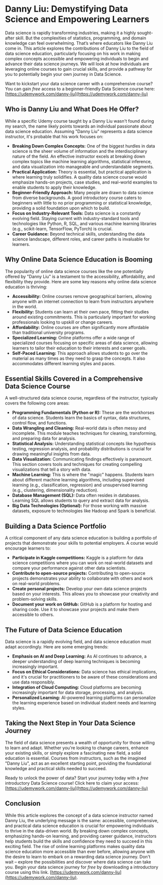 # Danny Liu: Demystifying Data Science and Empowering Learners

Data science is rapidly transforming industries, making it a highly sought-after skill. But the complexities of statistics, programming, and domain knowledge can feel overwhelming. That’s where educators like Danny Liu come in. This article explores the contributions of Danny Liu to the field of data science education, particularly focusing on his work in making complex concepts accessible and empowering individuals to begin and advance their data science journeys. We will look at how individuals are leveraging online courses to gain crucial skills, and provide a pathway for you to potentially begin your own journey in Data Science.

Want to kickstart your data science career with a comprehensive course? You can gain *free* access to a beginner-friendly Data Science course here: [https://udemywork.com/danny-liu](https://udemywork.com/danny-liu)

## Who is Danny Liu and What Does He Offer?

While a specific Udemy course taught by a Danny Liu wasn't found during my search, the name likely points towards an individual passionate about data science education. Assuming "Danny Liu" represents a data science instructor, it's probable that his work focuses on:

*   **Breaking Down Complex Concepts:** One of the biggest hurdles in data science is the sheer volume of information and the interdisciplinary nature of the field. An effective instructor excels at breaking down complex topics like machine learning algorithms, statistical inference, and data visualization into manageable and understandable segments.
*   **Practical Application:** Theory is essential, but practical application is where learning truly solidifies. A quality data science course would emphasize hands-on projects, case studies, and real-world examples to enable students to apply their knowledge.
*   **Beginner-Friendly Approach:** Many people are drawn to data science from diverse backgrounds. A good introductory course caters to beginners with little to no prior programming or statistical knowledge, providing a solid foundation upon which to build.
*   **Focus on Industry-Relevant Tools:** Data science is a constantly evolving field. Staying current with industry-standard tools and technologies like Python, R, SQL, and various machine learning libraries (e.g., scikit-learn, TensorFlow, PyTorch) is crucial.
*   **Career Guidance:** Beyond technical skills, understanding the data science landscape, different roles, and career paths is invaluable for learners.

## Why Online Data Science Education is Booming

The popularity of online data science courses like the one potentially offered by "Danny Liu" is a testament to the accessibility, affordability, and flexibility they provide. Here are some key reasons why online data science education is thriving:

*   **Accessibility:** Online courses remove geographical barriers, allowing anyone with an internet connection to learn from instructors anywhere in the world.
*   **Flexibility:** Students can learn at their own pace, fitting their studies around existing commitments. This is particularly important for working professionals looking to upskill or change careers.
*   **Affordability:** Online courses are often significantly more affordable than traditional university programs.
*   **Specialized Learning:** Online platforms offer a wide range of specialized courses focusing on specific areas of data science, allowing learners to tailor their education to their interests and career goals.
*   **Self-Paced Learning:** This approach allows students to go over the material as many times as they need to grasp the concepts. It also accommodates different learning styles and paces.

## Essential Skills Covered in a Comprehensive Data Science Course

A well-structured data science course, regardless of the instructor, typically covers the following core areas:

*   **Programming Fundamentals (Python or R):** These are the workhorses of data science. Students learn the basics of syntax, data structures, control flow, and functions.
*   **Data Wrangling and Cleaning:** Real-world data is often messy and incomplete. This module teaches techniques for cleaning, transforming, and preparing data for analysis.
*   **Statistical Analysis:** Understanding statistical concepts like hypothesis testing, regression analysis, and probability distributions is crucial for drawing meaningful insights from data.
*   **Data Visualization:** Communicating findings effectively is paramount. This section covers tools and techniques for creating compelling visualizations that tell a story with data.
*   **Machine Learning:** This is where the "magic" happens. Students learn about different machine learning algorithms, including supervised learning (e.g., classification, regression) and unsupervised learning (e.g., clustering, dimensionality reduction).
*   **Database Management (SQL):** Data often resides in databases. Learning SQL allows students to query and extract data for analysis.
*   **Big Data Technologies (Optional):** For those working with massive datasets, exposure to technologies like Hadoop and Spark is beneficial.

## Building a Data Science Portfolio

A critical component of any data science education is building a portfolio of projects that demonstrate your skills to potential employers. A course would encourage learners to:

*   **Participate in Kaggle competitions:** Kaggle is a platform for data science competitions where you can work on real-world datasets and compare your performance against other data scientists.
*   **Contribute to open-source projects:** Contributing to open-source projects demonstrates your ability to collaborate with others and work on real-world problems.
*   **Create personal projects:** Develop your own data science projects based on your interests. This allows you to showcase your creativity and problem-solving skills.
*   **Document your work on GitHub:** GitHub is a platform for hosting and sharing code. Use it to showcase your projects and make them accessible to others.

## The Future of Data Science Education

Data science is a rapidly evolving field, and data science education must adapt accordingly. Here are some emerging trends:

*   **Emphasis on AI and Deep Learning:** As AI continues to advance, a deeper understanding of deep learning techniques is becoming increasingly important.
*   **Focus on Ethical Considerations:** Data science has ethical implications, and it's crucial for practitioners to be aware of these considerations and use data responsibly.
*   **Integration of Cloud Computing:** Cloud platforms are becoming increasingly important for data storage, processing, and analysis.
*   **Personalized Learning:** AI-powered learning platforms can personalize the learning experience based on individual student needs and learning styles.

## Taking the Next Step in Your Data Science Journey

The field of data science presents a wealth of opportunity for those willing to learn and adapt. Whether you're looking to change careers, enhance your existing skills, or simply explore a fascinating new field, a solid education is essential. Courses from instructors, such as the imagined "Danny Liu", act as an excellent starting point, providing the foundational knowledge and practical skills needed to succeed.

Ready to unlock the power of data? Start your journey today with a *free* introductory Data Science course! Click here to claim your access: [https://udemywork.com/danny-liu](https://udemywork.com/danny-liu)

## Conclusion

While this article explores the concept of a data science instructor named Danny Liu, the underlying message is the same: accessible, comprehensive, and practical data science education is crucial for empowering individuals to thrive in the data-driven world. By breaking down complex concepts, emphasizing hands-on learning, and providing career guidance, instructors help students build the skills and confidence they need to succeed in this exciting field. The rise of online learning platforms makes quality data science education more accessible than ever before, allowing anyone with the desire to learn to embark on a rewarding data science journey. Don't wait – explore the possibilities and discover where data science can take you. Begin your data science journey for *free* by downloading a introductory course using this link. [https://udemywork.com/danny-liu](https://udemywork.com/danny-liu).
